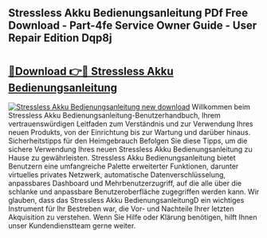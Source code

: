 ## Stressless Akku Bedienungsanleitung PDf Free Download - Part-4fe Service Owner Guide - User Repair Edition Dqp8j

# <h2><a href="http://df2uvcl.blite.top/?on=Stressless+Akku+Bedienungsanleitung">🔗Download 👉🔴 Stressless Akku Bedienungsanleitung</a></h2>

[![Stressless Akku Bedienungsanleitung new download](https://i.imgur.com/lujVjoI.png)](http://df2uvcl.blite.top/?on=Stressless+Akku+Bedienungsanleitung)
Willkommen beim Stressless Akku Bedienungsanleitung-Benutzerhandbuch, Ihrem vertrauenswürdigen Leitfaden zum Verständnis und zur Verwendung Ihres neuen Produkts, von der Einrichtung bis zur Wartung und darüber hinaus. Sicherheitstipps für den Heimgebrauch Befolgen Sie diese Tipps, um die sichere Verwendung Ihres neuen Stressless Akku Bedienungsanleitung zu Hause zu gewährleisten. Stressless Akku Bedienungsanleitung bietet Benutzern eine umfangreiche Palette erweiterter Funktionen, darunter virtuelles privates Netzwerk, automatische Datenverschlüsselung, anpassbares Dashboard und Mehrbenutzerzugriff, auf die alle über die schlanke und anpassbare Benutzeroberfläche zugegriffen werden kann. Wir glauben, dass das Stressless Akku BedienungsanleitungD ein wichtiges Instrument für Ihr Bestreben war, die Vor- und Nachteile Ihrer letzten Akquisition zu verstehen. Wenn Sie Hilfe oder Klärung benötigen, hilft Ihnen unser Kundendienstteam gerne weiter.
